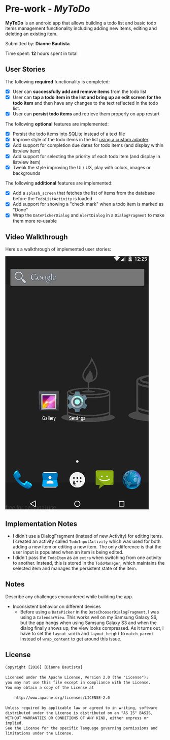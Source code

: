 # Pre-work - *MyToDo*

**MyToDo** is an android app that allows building a todo list and basic todo items management functionality including adding new items, editing and deleting an existing item.

Submitted by: **Dianne Bautista**

Time spent: **12** hours spent in total

## User Stories

The following **required** functionality is completed:

* [x] User can **successfully add and remove items** from the todo list
* [x] User can **tap a todo item in the list and bring up an edit screen for the todo item** and then have any changes to the text reflected in the todo list.
* [x] User can **persist todo items** and retrieve them properly on app restart

The following **optional** features are implemented:

* [x] Persist the todo items [into SQLite](http://guides.codepath.com/android/Persisting-Data-to-the-Device#sqlite) instead of a text file
* [x] Improve style of the todo items in the list [using a custom adapter](http://guides.codepath.com/android/Using-an-ArrayAdapter-with-ListView)
* [x] Add support for completion due dates for todo items (and display within listview item)
* [x] Add support for selecting the priority of each todo item (and display in listview item)
* [x] Tweak the style improving the UI / UX, play with colors, images or backgrounds

The following **additional** features are implemented:

* [x] Add a `splash_screen` that fetches the list of items from the database before the `TodoListActivity` is loaded
* [x] Add support for showing a "check mark" when a todo item is marked as "Done"
* [x] Wrap the `DatePickerDialog` and `AlertDialog` in a `DialogFragment` to make them more re-usable

## Video Walkthrough 

Here's a walkthrough of implemented user stories:

![MyToDo App Walkthrough](codepath_demo.gif)

## Implementation Notes
* I didn't use a DialogFragment (instead of new Activity) for editing items. I created an activity called `TodoInputActivity` which was used for both adding a new item or editing a new item. The only difference is that the user input is populated when an item is being edited.
* I didn't pass the `TodoItem` as an `extra` when switching from one activity to another. Instead, this is stored in the `TodoManager`, which maintains the selected item and manages the persistent state of the item.

## Notes
Describe any challenges encountered while building the app.
* Inconsistent behavior on different devices
  * Before using a `DatePicker` in the `DateChooserDialogFragment`, I was using a `CalendarView`. This works well on my Samsung Galaxy S6, but the app hangs when using Samsung Galaxy S3 and when the dialog finally shows up, the view looks compressed. As it turns out, I have to set the `layout_width` and `layout_height` to `match_parent` instead of `wrap_content` to get around this issue. 


## License

    Copyright [2016] [Dianne Bautista]

    Licensed under the Apache License, Version 2.0 (the "License");
    you may not use this file except in compliance with the License.
    You may obtain a copy of the License at

        http://www.apache.org/licenses/LICENSE-2.0

    Unless required by applicable law or agreed to in writing, software
    distributed under the License is distributed on an "AS IS" BASIS,
    WITHOUT WARRANTIES OR CONDITIONS OF ANY KIND, either express or implied.
    See the License for the specific language governing permissions and
    limitations under the License.
